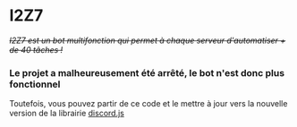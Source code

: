 # I2Z7

~~_I2Z7 est un bot multifonction qui permet à chaque serveur d'automatiser + de 40 tâches !_~~

### Le projet a malheureusement été arrêté, le bot n'est donc plus fonctionnel
Toutefois, vous pouvez partir de ce code et le mettre à jour vers la nouvelle version de la librairie [discord.js](https://discord.js.org)
